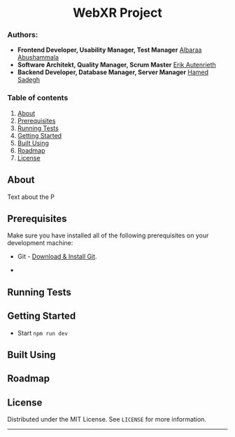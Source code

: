 <h1 align="center">WebXR Project</h1>


### Authors:
- **Frontend Developer, Usability Manager, Test Manager** [Albaraa Abushammala ](mailto:albaraa.abushammala@smail.inf.h-brs.de)
- **Software Architekt, Quality Manager, Scrum Master** [Erik Autenrieth ](mailto:erik.autenrieth@smail.inf.h-brs.de)
- **Backend Developer, Database Manager, Server Manager** [Hamed Sadegh ](mailto:hamed.sadegh@mail.inf.h-brs.de)


### Table of contents

1. [About](#about)<br>
2. [Prerequisites](#prerequisites)<br>
3. [Running Tests](#running_tests)<br>
4. [Getting Started](#getting_started)<br>
5. [Built Using](#built_using)<br>
6. [Roadmap](#roadmap)<br>
7. [License](#license)<br>

## About <a name = "about"></a>
Text about the P


## Prerequisites <a name = "prerequisites"></a>
Make sure you have installed all of the following prerequisites on your development machine:
* Git - [Download & Install Git](https://git-scm.com/downloads).
+ 


## Running Tests <a name = "running_tests"></a>



## Getting Started <a name = "getting_started"></a>

- Start ``npm run dev``

##  Built Using <a name = "built_using"></a>




## Roadmap  <a name = "roadmap"></a>





## License <a name = "license"></a>

Distributed under the MIT License. See `LICENSE` for more information.






***
